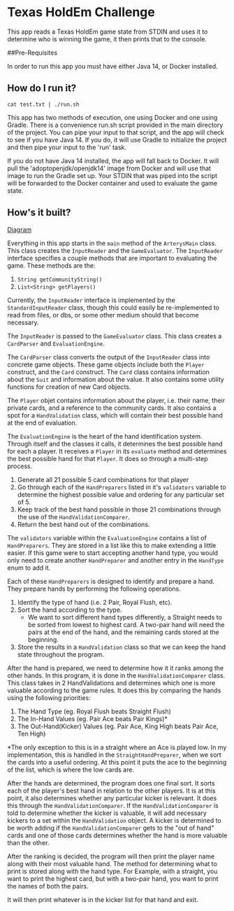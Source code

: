 # Texas HoldEm Challenge

This app reads a Texas HoldEm game state from STDIN and uses it to determine 
who is winning the game, it then prints that to the console.

##Pre-Requisites

In order to run this app you must have either Java 14, or Docker installed.

## How do I run it?

```shell
cat test.txt | ./run.sh
```

This app has two methods of execution, one using Docker and
one using Gradle.  There is a convenience run.sh script provided in the
main directory of the project.  You can pipe your input to that script, 
and the app will check to see if you have Java 14. If you do, it will
use Gradle to initialize the project and then pipe your input to the 'run'
task.  

If you do not have Java 14 installed, the app will fall back to
Docker.  It will pull the 'adoptopenjdk/openjdk14' image from Docker and 
will use that image to run the Gradle set up.  Your STDIN that was piped
into the script will be forwarded to the Docker container and used to 
evaluate the game state.

## How's it built?

[Diagram](https://lucid.app/lucidchart/3c9a03dc-a698-4a0b-a27a-efbeed06f257/view)

Everything in this app starts in the ```main``` method of the 
```ArterysMain``` class.  This class creates the ```InputReader``` and the
```GameEvaluator```.  The ```InputReader``` interface specifies a couple
methods that are important to evaluating the game.  These methods are the:
1. ```String getCommunityString()```
1. ```List<String> getPlayers()```

Currently, the ```InputReader``` interface is implemented by the 
```StandardInputReader``` class, though this could easily be re-implemented to
read from files, or dbs, or some other medium should that become necessary.

The ```InputReader``` is passed to the ```GameEvaluator``` class.  This
class creates a ```CardParser``` and ```EvaluationEngine```.  

The ```CardParser``` class converts the output of the ```InputReader``` class into concrete game objects.
These game objects include both the ```Player``` construct, and the ```Card``` construct. 
The `Card` class contains information about the `Suit` and information about the value.
It also contains some utility functions for creation of new Card objects.

The `Player` objet contains information about the player, i.e. their name, their
private cards, and a reference to the community cards.  It also contains
a spot for a `HandValidation` class, which will contain their best possible hand
at the end of evaluation.

The `EvaluationEngine` is the heart of the hand identification system.
Through itself and the classes it calls, it determines the best possible hand
for each a player.  It receives a `Player` in its `evaluate` method and determines
the best possible hand for that `Player`.  It does so through a multi-step process.

1. Generate all 21 possible 5 card combinations for that player
1. Go through each of the `HandPreparers` listed in it's `validators` variable
to determine the highest possible value and ordering for any particular set of 5.
1. Keep track of the best hand possible in those 21 combinations through the use of the `HandValidationComparer`.
1. Return the best hand out of the combinations.

The `validators` variable within the `EvaluationEngine` contains a list
of `HandPreparers`.  They are stored in a list like this to make 
extending a little easier.  If this game were to start accepting another hand type,
you would only need to create another `HandPreparer` and another entry in
the `HandType` enum to add it.

Each of these `HandPreparers` is designed to identify
and prepare a hand.  They prepare hands by performing the following operations.

1. Identify the type of hand (i.e. 2 Pair, Royal Flush, etc).
1. Sort the hand according to the type.
    - We want to sort different hand types differently, a Straight needs to 
    be sorted from lowest to highest card.  A two-pair hand will need the pairs
    at the end of the hand, and the remaining cards stored at the beginning.
1. Store the results in a `HandValidation` class so that we can keep the hand state 
throughout the program.

After the hand is prepared, we need to determine how it 
it ranks among the other hands.  In this program, it is done
in the `HandValidationComparer` class.  This class takes in 2
HandValidations and determines which one is more valuable according 
to the game rules.  It does this by comparing the hands using the 
following priorities:

1. The Hand Type (eg. Royal Flush beats Straight Flush)
1. The In-Hand Values (eg. Pair Ace beats Pair Kings)*
1. The Out-Hand(Kicker) Values (eg. Pair Ace, King High beats Pair Ace, Ten High)

*The only exception to this is in a straight where an Ace is played low.  In
my implementation, this is handled in the `StraightHandPreparer`, when
we sort the cards into a useful ordering.  At this point it puts
the ace to the beginning of the list, which is where the low cards are.

After the hands are determined, the program does one final sort.  It 
sorts each of the player's best hand in relation to the other players. 
It is at this point, it also determines whether any particular kicker is relevant.
It does this through the `HandValidationComparer`.  If the 
`HandValidationComparer` is told to determine whether the kicker is
valuable, it will add necessary kickers to a set within the `HandValidation` object.
A kicker is determined to be worth adding if the `HandValidationComparer` gets to the "out of hand"
cards and one of those cards determines whether the hand is more valuable than the other.

After the ranking is decided, the program will then print the player name along with
their most valuable hand.  The method for determining what to print is stored
along with the hand type.  For Example, with a straight, you want to print the 
highest card, but with a two-pair hand, you want to print the names
of both the pairs.

It will then print whatever is in the kicker list for that hand and 
exit.




